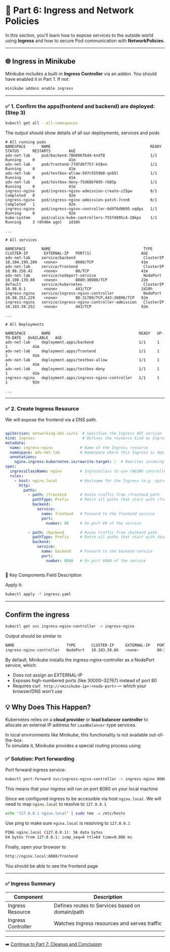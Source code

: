 # 🚪 Part 6: Ingress and Network Policies

In this section, you'll learn how to expose services to the outside world using **Ingress** and how to secure Pod communication with **NetworkPolicies**.

---

## 🌐 Ingress in Minikube

Minikube includes a built-in **Ingress Controller** via an addon. You should have enabled it in Part 1. If not:

```bash
minikube addons enable ingress
```

---
### ✅ 1. Confirm the apps(frontend and backend) are deployed: (Step 3)
```bash
kubectl get all --all-namespaces

```
The output should show details of all our deployments, services and pods

```pgsql
# All running pods
NAMESPACE       NAME                                            READY   STATUS      RESTARTS        AGE
adv-net-lab     pod/backend-78b696fbd4-kndf8                    1/1     Running     0               41m
adv-net-lab     pod/frontend-77d7d6f757-k58xn                   1/1     Running     0               41m
adv-net-lab     pod/testbox-allow-597c5559b8-qnb5l              1/1     Running     0               41m
adv-net-lab     pod/testbox-deny-75d68bf895-rb85p               1/1     Running     0               41m
ingress-nginx   pod/ingress-nginx-admission-create-z25pw        0/1     Completed   0               92m
ingress-nginx   pod/ingress-nginx-admission-patch-7cnn6         0/1     Completed   1               92m
ingress-nginx   pod/ingress-nginx-controller-6d976d9695-xq8ps   1/1     Running     0               92m
kube-system     pod/calico-kube-controllers-755fd895c4-28kps    1/1     Running     3 (6h46m ago)   2d10h

...

# All services

NAMESPACE       NAME                                         TYPE        CLUSTER-IP       EXTERNAL-IP   PORT(S)                      AGE
adv-net-lab     service/backend                              ClusterIP   10.104.199.209   <none>        8080/TCP                     41m
adv-net-lab     service/frontend                             ClusterIP   10.98.156.42     <none>        80/TCP                       41m
adv-net-lab     service/nodeport-service                     NodePort    10.100.139.88    <none>        8080:30080/TCP               22m
default         service/kubernetes                           ClusterIP   10.96.0.1        <none>        443/TCP                      2d10h
ingress-nginx   service/ingress-nginx-controller             NodePort    10.98.253.229    <none>        80:31789/TCP,443:30896/TCP   92m
ingress-nginx   service/ingress-nginx-controller-admission   ClusterIP   10.103.39.252    <none>        443/TCP                      92m

...

# All Deployments

NAMESPACE       NAME                                       READY   UP-TO-DATE   AVAILABLE   AGE
adv-net-lab     deployment.apps/backend                    1/1     1            1           41m
adv-net-lab     deployment.apps/frontend                   1/1     1            1           41m
adv-net-lab     deployment.apps/testbox-allow              1/1     1            1           41m
adv-net-lab     deployment.apps/testbox-deny               1/1     1            1           41m
ingress-nginx   deployment.apps/ingress-nginx-controller   1/1     1            1           92m

...

```

---

### ✅ 2. Create Ingress Resource

We will expose the frontend via a DNS path.

```yaml

apiVersion: networking.k8s.io/v1  # Specifies the Ingress API version
kind: Ingress                     # Defines the resource kind as Ingress
metadata:
  name: ingress-nginx            # Name of the Ingress resource
  namespace: adv-net-lab         # Namespace where this Ingress is deployed
  annotations:
    nginx.ingress.kubernetes.io/rewrite-target: /  # Rewrites incoming request paths to /
spec:
  ingressClassName: nginx        # IngressClass to use (NGINX controller)
  rules:
    - host: nginx.local          # Hostname for the Ingress (e.g. nginx.local in /etc/hosts)
      http:
        paths:
          - path: /frontend      # Route traffic from /frontend path
            pathType: Prefix     # Match all paths that start with /frontend
            backend:
              service:
                name: frontend   # Forward to the frontend service
                port:
                  number: 80     # On port 80 of the service

          - path: /backend       # Route traffic from /backend path
            pathType: Prefix     # Match all paths that start with /backend
            backend:
              service:
                name: backend    # Forward to the backend service
                port:
                  number: 8080   # On port 8080 of the service



```

🧩 Key Components
Field	Description

Apply it:
```bash
kubectl apply -f ingress.yaml
```

---

## Confirm the ingress

```bash
kubectl get svc ingress-nginx-controller -n ingress-nginx
```

Output should be similar to

```bash
NAME                       TYPE       CLUSTER-IP     EXTERNAL-IP   PORT(S)                      AGE
ingress-nginx-controller   NodePort   10.103.59.66   <none>        80:32002/TCP,443:30866/TCP   13m
```
By default, Minikube installs the ingress-nginx-controller as a NodePort service, which:
- Does not assign an EXTERNAL-IP
- Exposes high-numbered ports (like 30000–32767) instead of port 80
- Requires curl ``` http://<minikube-ip>:<node-port>``` — which your browser/DNS won't use

## 💡 Why Does This Happen?

Kubernetes relies on a **cloud provider** or **load balancer controller** to allocate an external IP address for `LoadBalancer`-type services.

In local environments like Minikube, this functionality is not available out-of-the-box.  
To simulate it, Minikube provides a special routing process using:

### ✅ Solution: Port forwarding
Port forward ingress service:

```bash
kubectl port-forward svc/ingress-nginx-controller -n ingress-nginx 8080:80
```
This means that your ingress will run on port 8080 on your local machine

Since we configured ingress to be accessible via host ```nginx.local```. We will need to map ```nginx.local``` to resolve to ```127.0.0.1```

```bash
echo "127.0.0.1 nginx.local" | sudo tee -a /etc/hosts
```
Use ping to make sure ```nginx.local``` is resolving to ```127.0.0.1```

```bash
PING nginx.local (127.0.0.1): 56 data bytes
64 bytes from 127.0.0.1: icmp_seq=0 ttl=64 time=0.086 ms
```

Finally, open your browser to 
```bash
http://nginx.local:8080/frontend
```

You should be able to see the frontend page



---

### ✅ Ingress Summary

| Component         | Description                                   |
|------------------|-----------------------------------------------|
| Ingress Resource | Defines routes to Services based on domain/path |
| Ingress Controller | Watches Ingress resources and serves traffic |

---

➡️ [Continue to Part 7: Cleanup and Conclusion](part-7-cleanup-and-conclusion.md)

